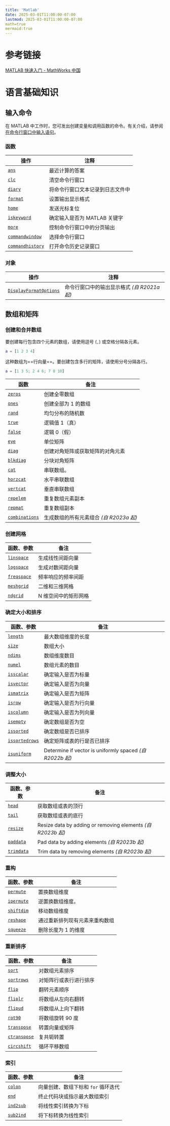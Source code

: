 ```yaml
---
title: 'Matlab'
date: 2025-03-01T11:00:00-07:00
lastmod: 2025-03-01T11:00:00-07:00
math=true
mermaid:true
---
```




# 参考链接

[MATLAB 快速入门 - MathWorks 中国](https://ww2.mathworks.cn/help/matlab/getting-started-with-matlab_zh_CN.html)

# 语言基础知识

## 输入命令

在 MATLAB 中工作时，您可发出创建变量和调用函数的命令。有关介绍，请参阅[在命令行窗口中输入语句](https://ww2.mathworks.cn/help/matlab/matlab_env/enter-statements-in-command-window.html)。

### 函数

| 操作                                                                               | 注释                 |
| -------------------------------------------------------------------------------- | ------------------ |
| [`ans`](https://ww2.mathworks.cn/help/matlab/ref/ans.html)                       | 最近计算的答案            |
| [`clc`](https://ww2.mathworks.cn/help/matlab/ref/clc.html)                       | 清空命令行窗口            |
| [`diary`](https://ww2.mathworks.cn/help/matlab/ref/diary.html)                   | 将命令行窗口文本记录到日志文件中   |
| [`format`](https://ww2.mathworks.cn/help/matlab/ref/format.html)                 | 设置输出显示格式           |
| [`home`](https://ww2.mathworks.cn/help/matlab/ref/home.html)                     | 发送光标复位             |
| [`iskeyword`](https://ww2.mathworks.cn/help/matlab/ref/iskeyword.html)           | 确定输入是否为 MATLAB 关键字 |
| [`more`](https://ww2.mathworks.cn/help/matlab/ref/more.html)                     | 控制命令行窗口中的分页输出      |
| [`commandwindow`](https://ww2.mathworks.cn/help/matlab/ref/commandwindow.html)   | 选择命令行窗口            |
| [`commandhistory`](https://ww2.mathworks.cn/help/matlab/ref/commandhistory.html) | 打开命令历史记录窗口         |

### 对象

| 操作                                                                                                          | 注释                           |
| ----------------------------------------------------------------------------------------------------------- | ---------------------------- |
| [`DisplayFormatOptions`](https://ww2.mathworks.cn/help/matlab/ref/matlab.display.displayformatoptions.html) | 命令行窗口中的输出显示格式 *(自 R2021a 起)* |



## 数组和矩阵

### 创建和合并数组

要创建每行包含四个元素的数组，请使用逗号 (`,`) 或空格分隔各元素。

```matlab
a = [1 2 3 4]
```

这种数组为==行向量==。要创建包含多行的矩阵，请使用分号分隔各行。

```matlab
a = [1 3 5; 2 4 6; 7 8 10]
```



| 函数                                                                           | 备注                         |
| ---------------------------------------------------------------------------- | -------------------------- |
| [`zeros`](https://ww2.mathworks.cn/help/matlab/ref/zeros.html)               | 创建全零数组                     |
| [`ones`](https://ww2.mathworks.cn/help/matlab/ref/ones.html)                 | 创建全部为 1 的数组                |
| [`rand`](https://ww2.mathworks.cn/help/matlab/ref/rand.html)                 | 均匀分布的随机数                   |
| [`true`](https://ww2.mathworks.cn/help/matlab/ref/true.html)                 | 逻辑值 1（真）                   |
| [`false`](https://ww2.mathworks.cn/help/matlab/ref/false.html)               | 逻辑 0（假）                    |
| [`eye`](https://ww2.mathworks.cn/help/matlab/ref/eye.html)                   | 单位矩阵                       |
| [`diag`](https://ww2.mathworks.cn/help/matlab/ref/diag.html)                 | 创建对角矩阵或获取矩阵的对角元素           |
| [`blkdiag`](https://ww2.mathworks.cn/help/matlab/ref/blkdiag.html)           | 分块对角矩阵                     |
| [`cat`](https://ww2.mathworks.cn/help/matlab/ref/double.cat.html)            | 串联数组。                      |
| [`horzcat`](https://ww2.mathworks.cn/help/matlab/ref/double.horzcat.html)    | 水平串联数组                     |
| [`vertcat`](https://ww2.mathworks.cn/help/matlab/ref/double.vertcat.html)    | 垂直串联数组                     |
| [`repelem`](https://ww2.mathworks.cn/help/matlab/ref/repelem.html)           | 重复数组元素副本                   |
| [`repmat`](https://ww2.mathworks.cn/help/matlab/ref/repmat.html)             | 重复数组副本                     |
| [`combinations`](https://ww2.mathworks.cn/help/matlab/ref/combinations.html) | 生成数组的所有元素组合 *(自 R2023a 起)* |

### 创建网格

| 函数、参数                                                                  | 备注          |
| ---------------------------------------------------------------------- | ----------- |
| [`linspace`](https://ww2.mathworks.cn/help/matlab/ref/linspace.html)   | 生成线性间距向量    |
| [`logspace`](https://ww2.mathworks.cn/help/matlab/ref/logspace.html)   | 生成对数间距向量    |
| [`freqspace`](https://ww2.mathworks.cn/help/matlab/ref/freqspace.html) | 频率响应的频率间距   |
| [`meshgrid`](https://ww2.mathworks.cn/help/matlab/ref/meshgrid.html)   | 二维和三维网格     |
| [`ndgrid`](https://ww2.mathworks.cn/help/matlab/ref/ndgrid.html)       | N 维空间中的矩形网格 |

### 确定大小和排序

| 函数、参数                                                                        | 备注                                                     |
| ---------------------------------------------------------------------------- | ------------------------------------------------------ |
| [`length`](https://ww2.mathworks.cn/help/matlab/ref/length.html)             | 最大数组维度的长度                                              |
| [`size`](https://ww2.mathworks.cn/help/matlab/ref/size.html)                 | 数组大小                                                   |
| [`ndims`](https://ww2.mathworks.cn/help/matlab/ref/double.ndims.html)        | 数组维度数目                                                 |
| [`numel`](https://ww2.mathworks.cn/help/matlab/ref/double.numel.html)        | 数组元素的数目                                                |
| [`isscalar`](https://ww2.mathworks.cn/help/matlab/ref/isscalar.html)         | 确定输入是否为标量                                              |
| [`isvector`](https://ww2.mathworks.cn/help/matlab/ref/isvector.html)         | 确定输入是否为向量                                              |
| [`ismatrix`](https://ww2.mathworks.cn/help/matlab/ref/ismatrix.html)         | 确定输入是否为矩阵                                              |
| [`isrow`](https://ww2.mathworks.cn/help/matlab/ref/isrow.html)               | 确定输入是否为行向量                                             |
| [`iscolumn`](https://ww2.mathworks.cn/help/matlab/ref/iscolumn.html)         | 确定输入是否为列向量                                             |
| [`isempty`](https://ww2.mathworks.cn/help/matlab/ref/double.isempty.html)    | 确定数组是否为空                                               |
| [`issorted`](https://ww2.mathworks.cn/help/matlab/ref/issorted.html)         | 确定数组是否已排序                                              |
| [`issortedrows`](https://ww2.mathworks.cn/help/matlab/ref/issortedrows.html) | 确定矩阵或表的行是否已排序                                          |
| [`isuniform`](https://ww2.mathworks.cn/help/matlab/ref/isuniform.html)       | Determine if vector is uniformly spaced *(自 R2022b 起)* |



### 调整大小

| 函数、参数                                                                | 备注                                                        |
| -------------------------------------------------------------------- | --------------------------------------------------------- |
| [`head`](https://ww2.mathworks.cn/help/matlab/ref/double.head.html)  | 获取数组或表的顶行                                                 |
| [`tail`](https://ww2.mathworks.cn/help/matlab/ref/double.tail.html)  | 获取数组或表的底行                                                 |
| [`resize`](https://ww2.mathworks.cn/help/matlab/ref/resize.html)     | Resize data by adding or removing elements *(自 R2023b 起)* |
| [`paddata`](https://ww2.mathworks.cn/help/matlab/ref/paddata.html)   | Pad data by adding elements *(自 R2023b 起)*                |
| [`trimdata`](https://ww2.mathworks.cn/help/matlab/ref/trimdata.html) | Trim data by removing elements *(自 R2023b 起)*             |

### 重构

| 函数、参数                                                   | 备注                           |
| ------------------------------------------------------------ | ------------------------------ |
| [`permute`](https://ww2.mathworks.cn/help/matlab/ref/permute.html) | 置换数组维度                   |
| [`ipermute`](https://ww2.mathworks.cn/help/matlab/ref/ipermute.html) | 逆置换数组维度。               |
| [`shiftdim`](https://ww2.mathworks.cn/help/matlab/ref/shiftdim.html) | 移动数组维度                   |
| [`reshape`](https://ww2.mathworks.cn/help/matlab/ref/reshape.html) | 通过重新排列现有元素来重构数组 |
| [`squeeze`](https://ww2.mathworks.cn/help/matlab/ref/squeeze.html) | 删除长度为 1 的维度            |

### 重新排序

| 函数、参数                                                   | 备注                   |
| ------------------------------------------------------------ | ---------------------- |
| [`sort`](https://ww2.mathworks.cn/help/matlab/ref/sort.html) | 对数组元素排序         |
| [`sortrows`](https://ww2.mathworks.cn/help/matlab/ref/double.sortrows.html) | 对矩阵行或表行进行排序 |
| [`flip`](https://ww2.mathworks.cn/help/matlab/ref/flip.html) | 翻转元素顺序           |
| [`fliplr`](https://ww2.mathworks.cn/help/matlab/ref/fliplr.html) | 将数组从左向右翻转     |
| [`flipud`](https://ww2.mathworks.cn/help/matlab/ref/flipud.html) | 将数组从上向下翻转     |
| [`rot90`](https://ww2.mathworks.cn/help/matlab/ref/rot90.html) | 将数组旋转 90 度       |
| [`transpose`](https://ww2.mathworks.cn/help/matlab/ref/transpose.html) | 转置向量或矩阵         |
| [`ctranspose`](https://ww2.mathworks.cn/help/matlab/ref/ctranspose.html) | 复共轭转置             |
| [`circshift`](https://ww2.mathworks.cn/help/matlab/ref/circshift.html) | 循环平移数组           |

### 索引

| 函数、参数                                                   | 备注                                |
| ------------------------------------------------------------ | ----------------------------------- |
| [`colon`](https://ww2.mathworks.cn/help/matlab/ref/colon.html) | 向量创建、数组下标和 `for` 循环迭代 |
| [`end`](https://ww2.mathworks.cn/help/matlab/ref/end.html)   | 终止代码块或指示最大数组索引        |
| [`ind2sub`](https://ww2.mathworks.cn/help/matlab/ref/ind2sub.html) | 将线性索引转换为下标                |
| [`sub2ind`](https://ww2.mathworks.cn/help/matlab/ref/sub2ind.html) | 将下标转换为线性索引                |























